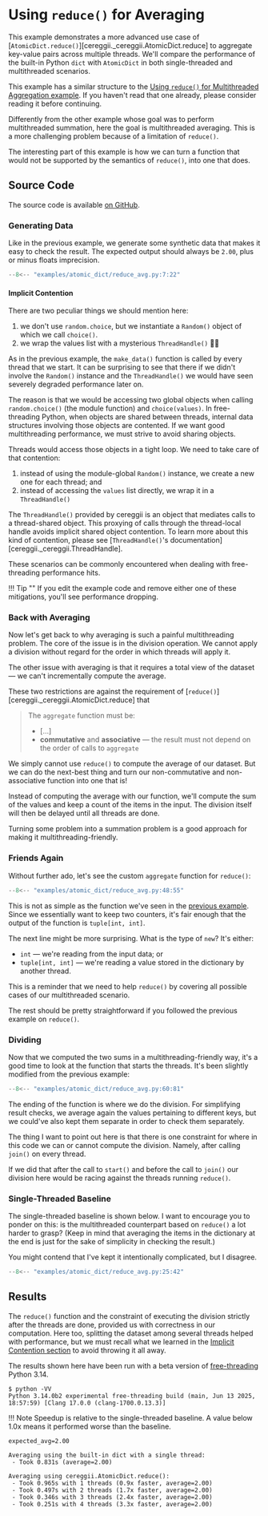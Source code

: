 # Using `reduce()` for Averaging

This example demonstrates a more advanced use case of [`AtomicDict.reduce()`][cereggii._cereggii.AtomicDict.reduce]
to aggregate key-value pairs across multiple threads.
We'll compare the performance of the built-in Python `dict` with `AtomicDict` in
both single-threaded and multithreaded scenarios.

This example has a similar structure to the [Using `reduce()` for Multithreaded Aggregation example](./reduce.md).
If you haven't read that one already, please consider reading it before continuing.

Differently from the other example whose goal was to perform multithreaded summation,
here the goal is multithreaded averaging.
This is a more challenging problem because of a limitation of `reduce()`.

The interesting part of this example is how we can turn a function that would not
be supported by the semantics of `reduce()`, into one that does.

## Source Code

The source code is available [on GitHub](https://github.com/dpdani/cereggii/blob/main/examples/atomic_dict/reduce_avg.py).

### Generating Data

Like in the previous example, we generate some synthetic data that makes it easy 
to check the result.
The expected output should always be `2.00`, plus or minus floats imprecision.

```python
--8<-- "examples/atomic_dict/reduce_avg.py:7:22"
```

#### Implicit Contention

There are two peculiar things we should mention here:

1. we don't use `random.choice`, but we instantiate a `Random()` object of which
we call `choice()`.
2. we wrap the values list with a mysterious `ThreadHandle()` 😶‍🌫️

As in the previous example, the `make_data()` function is called by every thread
that we start.
It can be surprising to see that there if we didn't involve the `Random()` instance
and the `ThreadHandle()` we would have seen severely degraded performance later on.

The reason is that we would be accessing two global objects when calling `random.choice()` 
(the module function) and `choice(values)`.
In free-threading Python, when objects are shared between threads, internal data
structures involving those objects are contented.
If we want good multithreading performance, we must strive to avoid sharing objects.

Threads would access those objects in a tight loop.
We need to take care of that contention:

1. instead of using the module-global `Random()` instance, we create a new one for
   each thread; and
2. instead of accessing the `values` list directly, we wrap it in a `ThreadHandle()`

The `ThreadHandle()` provided by cereggii is an object that mediates calls to a
thread-shared object.
This proxying of calls through the thread-local handle avoids implicit shared object
contention.
To learn more about this kind of contention, please see [`ThreadHandle()`'s documentation][cereggii._cereggii.ThreadHandle].

These scenarios can be commonly encountered when dealing with free-threading performance
hits.

!!! Tip ""
    If you edit the example code and remove either one of these mitigations, you'll 
    see performance dropping.

### Back with Averaging

Now let's get back to why averaging is such a painful multithreading problem.
The core of the issue is in the division operation.
We cannot apply a division without regard for the order in which threads will
apply it.

The other issue with averaging is that it requires a total view of the dataset —
we can't incrementally compute the average.

These two restrictions are against the requirement of [`reduce()`][cereggii._cereggii.AtomicDict.reduce]
that 

> The `aggregate` function must be:
> 
> - [...]
> - **commutative** and **associative** — the result must not depend on the order
> of calls to `aggregate`

We simply cannot use `reduce()` to compute the average of our dataset.
But we can do the next-best thing and turn our non-commutative and non-associative
function into one that is!

Instead of computing the average with our function, we'll compute the sum of the
values and keep a count of the items in the input.
The division itself will then be delayed until all threads are done.

Turning some problem into a summation problem is a good approach for making it 
multithreading-friendly.

### Friends Again

Without further ado, let's see the custom `aggregate` function for `reduce()`:

```python
--8<-- "examples/atomic_dict/reduce_avg.py:48:55"
```

This is not as simple as the function we've seen in the [previous example](./reduce.md).
Since we essentially want to keep two counters, it's fair enough that the output
of the function is `tuple[int, int]`.

The next line might be more surprising.
What is the type of `new`?
It's either:

- `int` — we're reading from the input data; or
- `tuple[int, int]` — we're reading a value stored in the dictionary by another thread.

This is a reminder that we need to help `reduce()` by covering all possible cases
of our multithreaded scenario.

The rest should be pretty straightforward if you followed the previous example on `reduce()`.

### Dividing

Now that we computed the two sums in a multithreading-friendly way, it's a good
time to look at the function that starts the threads.
It's been slightly modified from the previous example:

```python 
--8<-- "examples/atomic_dict/reduce_avg.py:60:81"
```

The ending of the function is where we do the division.
For simplifying result checks, we average again the values pertaining to different
keys, but we could've also kept them separate in order to check them separately.

The thing I want to point out here is that there is one constraint for where in
this code we can or cannot compute the division.
Namely, after calling `join()` on every thread.

If we did that after the call to `start()` and before the call to `join()` our
division here would be racing against the threads running `reduce()`.

### Single-Threaded Baseline

The single-threaded baseline is shown below.
I want to encourage you to ponder on this: is the multithreaded counterpart based
on `reduce()` a lot harder to grasp?
(Keep in mind that averaging the items in the dictionary at the end is just
for the sake of simplicity in checking the result.)

You might contend that I've kept it intentionally complicated, but I disagree.

```python
--8<-- "examples/atomic_dict/reduce_avg.py:25:42"
```

## Results

The `reduce()` function and the constraint of executing the division strictly after
the threads are done, provided us with correctness in our computation.
Here too, splitting the dataset among several threads helped with performance,
but we must recall what we learned in the [Implicit Contention section](#implicit-contention)
to avoid throwing it all away.

The results shown here have been run with a beta version of [free-threading](https://py-free-threading.github.io/)
Python 3.14.

```text
$ python -VV
Python 3.14.0b2 experimental free-threading build (main, Jun 13 2025, 18:57:59) [Clang 17.0.0 (clang-1700.0.13.3)]
```

!!! Note
    Speedup is relative to the single-threaded baseline.
    A value below 1.0x means it performed worse than the baseline.

```text
expected_avg=2.00

Averaging using the built-in dict with a single thread:
 - Took 0.831s (average=2.00)

Averaging using cereggii.AtomicDict.reduce():
 - Took 0.965s with 1 threads (0.9x faster, average=2.00)
 - Took 0.497s with 2 threads (1.7x faster, average=2.00)
 - Took 0.346s with 3 threads (2.4x faster, average=2.00)
 - Took 0.251s with 4 threads (3.3x faster, average=2.00)
```